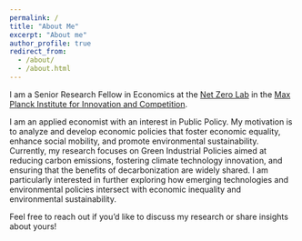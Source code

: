 ```yaml
---
permalink: /
title: "About Me"
excerpt: "About me"
author_profile: true
redirect_from: 
  - /about/
  - /about.html
---
```


I am a Senior Research Fellow in Economics at the [Net Zero Lab](https://www.netzerolab.science/) in the [Max Planck Institute for Innovation and Competition](https://www.ip.mpg.de/en/).

I am an applied economist with an interest in Public Policy. My motivation is to analyze and develop economic policies that foster economic equality, enhance social mobility, and promote environmental sustainability. Currently, my research focuses on Green Industrial Policies aimed at reducing carbon emissions, fostering climate technology innovation, and ensuring that the benefits of decarbonization are widely shared. I am particularly interested in further exploring how emerging technologies and environmental policies intersect with economic inequality and environmental sustainability.

Feel free to reach out if you’d like to discuss my research or share insights about yours!

